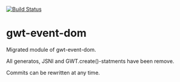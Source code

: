 [![Build Status](https://travis-ci.org/FrankHossfeld/gwt-event-dom.svg?branch=master)](https://travis-ci.org/FrankHossfeld/gwt-event-dom)

# gwt-event-dom

Migrated module of gwt-event-dom.

All generatos, JSNI and GWT.create()-statments have been remove.

Commits can be rewritten at any time.
